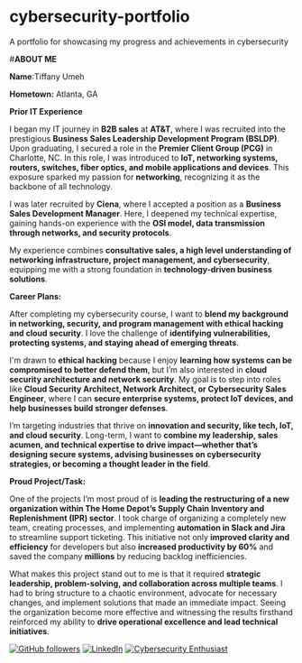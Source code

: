 # cybersecurity-portfolio
A portfolio for showcasing my progress and achievements in cybersecurity

#**ABOUT ME**

**Name**:Tiffany Umeh



**Hometown:** Atlanta, GA 



**Prior IT Experience**
   

I began my IT journey in **B2B sales** at **AT&T**, where I was recruited into the prestigious **Business Sales Leadership Development Program (BSLDP)**. Upon graduating, I secured a role in the **Premier Client Group (PCG)** in Charlotte, NC. In this role, I was introduced to **IoT, networking systems, routers, switches, fiber optics, and mobile applications and devices**. This exposure sparked my passion for **networking**, recognizing it as the backbone of all technology.  

I was later recruited by **Ciena**, where I accepted a position as a **Business Sales Development Manager**. Here, I deepened my technical expertise, gaining hands-on experience with the **OSI model, data transmission through networks, and security protocols**.  

My experience combines **consultative sales, a high level understanding of networking infrastructure, project management, and cybersecurity**, equipping me with a strong foundation in **technology-driven business solutions**.

**Career Plans:** 


After completing my cybersecurity course, I want to **blend my background in networking, security, and program management with ethical hacking and cloud security**. I love the challenge of **identifying vulnerabilities, protecting systems, and staying ahead of emerging threats**.  

I'm drawn to **ethical hacking** because I enjoy **learning how systems can be compromised to better defend them**, but I’m also interested in **cloud security architecture and network security**. My goal is to step into roles like **Cloud Security Architect, Network Architect, or Cybersecurity Sales Engineer**, where I can **secure enterprise systems, protect IoT devices, and help businesses build stronger defenses**.  

I’m targeting industries that thrive on **innovation and security, like tech, IoT, and cloud security**. Long-term, I want to **combine my leadership, sales acumen, and technical expertise to drive impact—whether that’s designing secure systems, advising businesses on cybersecurity strategies, or becoming a thought leader in the field**.



**Proud Project/Task:**      

One of the projects I’m most proud of is **leading the restructuring of a new organization within The Home Depot’s Supply Chain Inventory and Replenishment (IPR) sector**. I took charge of organizing a completely new team, creating processes, and implementing **automation in Slack and Jira** to streamline support ticketing. This initiative not only **improved clarity and efficiency** for developers but also **increased productivity by 60%** and saved the company **millions** by reducing backlog inefficiencies.  

What makes this project stand out to me is that it required **strategic leadership, problem-solving, and collaboration across multiple teams**. I had to bring structure to a chaotic environment, advocate for necessary changes, and implement solutions that made an immediate impact. Seeing the organization become more effective and witnessing the results firsthand reinforced my ability to **drive operational excellence and lead technical initiatives**.  


[![GitHub followers](https://img.shields.io/github/followers/Techie-Tiffany?style=social)](https://github.com/Techie-Tiffany)
[![LinkedIn](https://img.shields.io/badge/LinkedIn-Connect-blue?logo=linkedin)](https://www.linkedin.com/in/tiffanynturner)
[![Cybersecurity Enthusiast](https://img.shields.io/badge/Cybersecurity-Enthusiast-green)](https://github.com/Techie-Tiffany)
